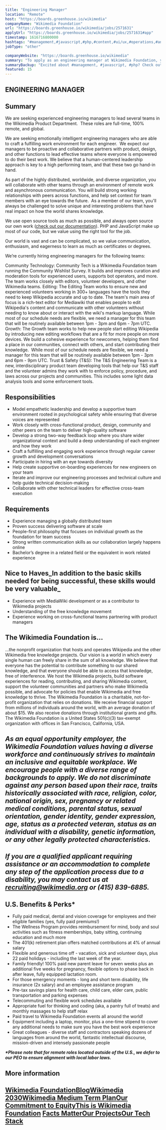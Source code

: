 ```yaml
---
title: "Engineering Manager"
location: "Remote"
host: "https://boards.greenhouse.io/wikimedia"
companyName: "Wikimedia Foundation"
url: "https://boards.greenhouse.io/wikimedia/jobs/2571631"
applyUrl: "https://boards.greenhouse.io/wikimedia/jobs/2571631#app"
timestamp: 1616716800000
hashtags: "#management,#javascript,#php,#content,#ui/ux,#operations,#analysis,#finance,#monitoring"
jobType: "other"

companyWebsite: "https://boards.greenhouse.io/wikimedia"
summary: "To apply as an engineering manager at Wikimedia Foundation, you preferably need to have we build a cohesive experience for newcomers, helping them find a place in our communities, connect with others, and start contributing their knowledge."
summaryBackup: "Excited about #management, #javascript, #php? Check out this job post!"
featured: 15
---
```


## ENGINEERING MANAGER

## Summary

We are seeking experienced engineering managers to lead several teams in the Wikimedia Product Department.  These roles are full-time, 100% remote, and global.

We are seeking emotionally intelligent engineering managers who are able to craft a fulfilling work environment for each engineer.  We expect our managers to be proactive and collaborative partners with product, design, and other functions to lead effective teams where everyone is empowered to do their best work. We believe that a human-centered leadership approach is key to a high performing team, and that these two go hand-in hand.

As part of the highly distributed, worldwide, and diverse organization, you will collaborate with other teams through an environment of remote work and asynchronous communication. You will build strong working relationships with peers across functions, and help set context for team members with an eye towards the future.  As a member of our team, you'll always be challenged to solve unique and interesting problems that have real impact on how the world shares knowledge.

We use open source tools as much as possible, and always open source our own work ([check out our documentation](https://doc.wikimedia.org/)). PHP and JavaScript make up most of our code, but we value using the right tool for the job. 

Our world is vast and can be complicated, so we value communication, enthusiasm, and eagerness to learn as much as certificates or degrees. 

We’re currently hiring engineering managers for the following teams:

Community Technology: Community Tech is a Wikimedia Foundation team running the Community Wishlist Survey. It builds and improves curation and moderation tools for experienced users, supports bot operators, and more. The team works closely with editors, volunteer developers, and other Wikimedia teams. Editing: The Editing Team works to ensure new and experienced volunteers working in 300+ languages have the tools they need to keep Wikipedia accurate and up to date. The team's main area of focus is a rich-text editor for Mediawiki that enables people to edit Wikipedia's content and communicate with other volunteers without needing to know about or interact with the wiki's markup language. While most of our schedule needs are flexible, we need a manager for this team that will be routinely available between 1pm - 3pm and 6pm - 7pm UTC. Growth: The Growth team works to help new people start editing Wikipedia by introducing new editing workflows that are a fit for more people on more devices. We build a cohesive experience for newcomers, helping them find a place in our communities, connect with others, and start contributing their knowledge.  While most of our schedule needs are flexible, we need a manager for this team that will be routinely available between 1pm - 3pm and 6pm - 9pm UTC. Trust & Safety (T&S): The T&S Engineering Team is a new, interdisciplinary product team developing tools that help our T&S staff and the volunteer admins they work with to enforce policy, procedure, and laws across our projects and communities. This includes some light data analysis tools and some enforcement tools.

## Responsibilities

*   Model empathetic leadership and develop a supportive team environment rooted in psychological safety while ensuring that diverse voices are represented
*   Work closely with cross-functional product, design, community and other peers on the team to deliver high-quality software
*   Develop a strong two-way feedback loop where you share wider organizational context and build a deep understanding of each engineer and how they work
*   Craft a fulfilling and engaging work experience through regular career growth and development conversations
*   Participate in hiring with an eye towards diversity
*   Help create supportive on-boarding experiences for new engineers on your team
*   Iterate and improve our engineering processes and technical culture and help guide technical decision-making
*   Collaborate with other technical leaders for effective cross-team execution

## Requirements

*   Experience managing a globally distributed team
*   Proven success delivering software at scale
*   People-first philosophy that focuses on individual growth as the foundation for team success
*   Strong written communication skills as our collaboration largely happens online
*   Bachelor’s degree in a related field or the equivalent in work related experience

## Nice to Haves_In addition to the basic skills needed for being successful, these skills would be very valuable_

*   Experience with MediaWiki development or as a contributor to Wikimedia projects
*   Understanding of the free knowledge movement
*   Experience working on cross-functional teams partnering with product managers

## The Wikimedia Foundation is... 

...the nonprofit organization that hosts and operates Wikipedia and the other Wikimedia free knowledge projects. Our vision is a world in which every single human can freely share in the sum of all knowledge. We believe that everyone has the potential to contribute something to our shared knowledge, and that everyone should be able to access that knowledge, free of interference. We host the Wikimedia projects, build software experiences for reading, contributing, and sharing Wikimedia content, support the volunteer communities and partners who make Wikimedia possible, and advocate for policies that enable Wikimedia and free knowledge to thrive. The Wikimedia Foundation is a charitable, not-for-profit organization that relies on donations. We receive financial support from millions of individuals around the world, with an average donation of about $15. We also receive donations through institutional grants and gifts. The Wikimedia Foundation is a United States 501(c)(3) tax-exempt organization with offices in San Francisco, California, USA.

## _As an equal opportunity employer, the Wikimedia Foundation values having a diverse workforce and continuously strives to maintain an inclusive and equitable workplace. We encourage people with a diverse range of backgrounds to apply. We do not discriminate against any person based upon their race, traits historically associated with race, religion, color, national origin, sex, pregnancy or related medical conditions, parental status, sexual orientation, gender identity, gender expression, age, status as a protected veteran, status as an individual with a disability, genetic information, or any other legally protected characteristics._

## _If you are a qualified applicant requiring assistance or an accommodation to complete any step of the application process due to a disability, you may contact us at recruiting@wikimedia.org or (415) 839-6885._

## U.S. Benefits & Perks\*

*   Fully paid medical, dental and vision coverage for employees and their eligible families (yes, fully paid premiums!)
*   The Wellness Program provides reimbursement for mind, body and soul activities such as fitness memberships, baby sitting, continuing education and much more
*   The 401(k) retirement plan offers matched contributions at 4% of annual salary
*   Flexible and generous time off - vacation, sick and volunteer days, plus 22 paid holidays - including the last week of the year.
*   Family friendly! 100% paid new parent leave for seven weeks plus an additional five weeks for pregnancy, flexible options to phase back in after leave, fully equipped lactation room.
*   For those emergency moments - long and short term disability, life insurance (2x salary) and an employee assistance program
*   Pre-tax savings plans for health care, child care, elder care, public transportation and parking expenses
*   Telecommuting and flexible work schedules available
*   Appropriate fuel for thinking and coding (aka, a pantry full of treats) and monthly massages to help staff relax
*   Paid travel to Wikimedia Foundation events all around the world!
*   Equipment including a laptop, monitor, plus a one-time stipend to cover any additional needs to make sure you have the best work experience
*   Great colleagues - diverse staff and contractors speaking dozens of languages from around the world, fantastic intellectual discourse, mission-driven and intensely passionate people

**_\*Please note that for remote roles located outside of the U.S., we defer to our PEO to ensure alignment with local labor laws._**

## More information

## [Wikimedia Foundation](https://wikimediafoundation.org/)[**Blog**](https://wikimediafoundation.org/news/)[**Wikimedia 2030**](https://meta.wikimedia.org/wiki/Strategy/Wikimedia_movement/2017)[**Wikimedia Medium Term Plan**](https://meta.wikimedia.org/wiki/Wikimedia_Foundation_Medium-term_plan_2019)[**Our Commitment to Equity**](https://medium.com/freely-sharing-the-sum-of-all-knowledge/we-stand-for-racial-justice-49c31afbabca)[**This is Wikimedia Foundation**](https://www.youtube.com/watch?v=OQzZI0l3IOw) [**Facts Matter**](https://www.youtube.com/watch?v=xQ4ba28-oGs)[**Our Projects**](https://wikimediafoundation.org/wiki/Our_projects)[**Our Tech Stack**](https://meta.wikimedia.org/wiki/Wikimedia_servers#System_architecture)
